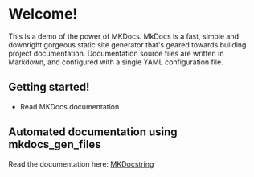 # Welcome!

This is a demo of the power of MKDocs. MkDocs is a fast, simple and downright gorgeous static site generator that's geared towards building project documentation. Documentation source files are written in Markdown, and configured with a single YAML configuration file.

## Getting started!

- Read MKDocs documentation

## Automated documentation using mkdocs_gen_files

Read the documentation here: [MKDocstring](https://mkdocstrings.github.io/recipes/#automatic-code-reference-pages)